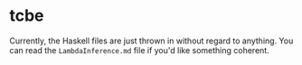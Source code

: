 # tcbe

Currently, the Haskell files are just thrown in without regard to anything. You can read the `LambdaInference.md` file if you'd like something coherent.
